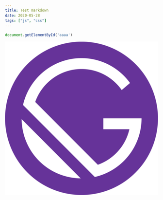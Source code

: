 ```yaml
---
title: Test markdown
date: 2020-05-28
tags: ["js", "css"]
---
```


```javascript
document.getElementById('aaaa')
```
![test](./gatsby-icon.png)